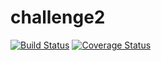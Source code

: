 # challenge2
[![Build Status](https://travis-ci.org/Mastula77/challenge2.svg?branch=ft-edit-redflag)](https://travis-ci.org/Mastula77/challenge2)
[![Coverage Status](https://coveralls.io/repos/github/Mastula77/challenge2/badge.svg?branch=ft-edit-redflag)](https://coveralls.io/github/Mastula77/challenge2?branch=ft-edit-redflag)
